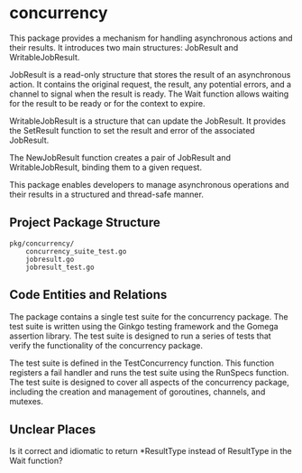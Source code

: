 # concurrency

This package provides a mechanism for handling asynchronous actions and their results. It introduces two main structures: JobResult and WritableJobResult.

JobResult is a read-only structure that stores the result of an asynchronous action. It contains the original request, the result, any potential errors, and a channel to signal when the result is ready. The Wait function allows waiting for the result to be ready or for the context to expire.

WritableJobResult is a structure that can update the JobResult. It provides the SetResult function to set the result and error of the associated JobResult.

The NewJobResult function creates a pair of JobResult and WritableJobResult, binding them to a given request.

This package enables developers to manage asynchronous operations and their results in a structured and thread-safe manner.

## Project Package Structure

```
pkg/concurrency/
    concurrency_suite_test.go
    jobresult.go
    jobresult_test.go
```

## Code Entities and Relations

The package contains a single test suite for the concurrency package. The test suite is written using the Ginkgo testing framework and the Gomega assertion library. The test suite is designed to run a series of tests that verify the functionality of the concurrency package.

The test suite is defined in the TestConcurrency function. This function registers a fail handler and runs the test suite using the RunSpecs function. The test suite is designed to cover all aspects of the concurrency package, including the creation and management of goroutines, channels, and mutexes.

## Unclear Places

Is it correct and idiomatic to return *ResultType instead of ResultType in the Wait function?

